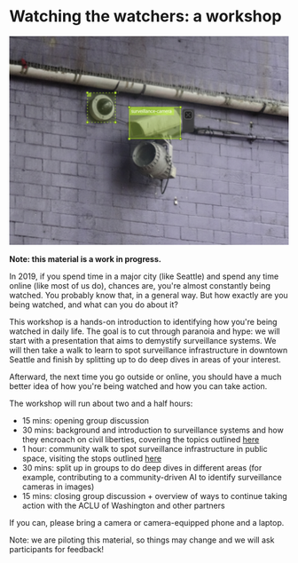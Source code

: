 <link rel="icon" type="image/png" href="http://www.coveillance.org/eyes.png">
<title>Watching the watchers: a workshop</title>
<link rel="stylesheet" href="styles/toolkit-styles.css" class="next-head">
<link rel="stylesheet" href="styles/page-style.css">

# Watching the watchers: a workshop

<img src="media/bbox3.png" width="550">

**Note: this material is a work in progress.**

In 2019, if you spend time in a major city (like Seattle) and spend any time online (like most of us do), chances are, you're almost constantly being watched. You probably know that, in a general way. But how exactly are you being watched, and what can you do about it?

This workshop is a hands-on introduction to identifying how you're being watched in daily life. The goal is to cut through paranoia and hype: we will start with a presentation that aims to demystify surveillance systems. We will then take a walk to learn to spot surveillance infrastructure in downtown Seattle and finish by splitting up to do deep dives in areas of your interest.

Afterward, the next time you go outside or online, you should have a much better idea of how you're being watched and how you can take action.

The workshop will run about two and a half hours:

* 15 mins: opening group discussion
* 30 mins: background and introduction to surveillance systems and how they encroach on civil liberties, covering the topics outlined [here](http://www.coveillance.org/toolkit)
* 1 hour: community walk to spot surveillance infrastructure in public space, visiting the stops outlined [here](http://www.coveillance.org/tour)
* 30 mins: split up in groups to do deep dives in different areas (for example,  contributing to a community-driven AI to identify surveillance cameras in images)
* 15 mins: closing group discussion + overview of ways to continue taking action with the ACLU of Washington and other partners

If you can, please bring a camera or camera-equipped phone and a laptop.

Note: we are piloting this material, so things may change and we will ask participants for feedback!
